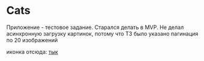 # Cats

Приложение - тестовое задание. 
Старался делать в MVP. Не делал асинхронную загрузку картинок, потому что ТЗ было указано пагинация по 20 изображений

иконка отсюда: [тык](https://www.clipartmax.com/middle/m2i8m2K9Z5G6K9N4_cat-food-kitten-computer-icons-clip-art-cat-food-kitten-computer-icons/)
